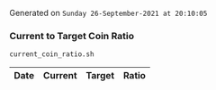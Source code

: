 Generated on `Sunday 26-September-2021 at 20:10:05`

### Current to Target Coin Ratio
`current_coin_ratio.sh`

Date|Current|Target|Ratio
---|---|---|---
